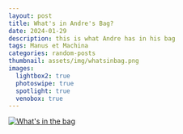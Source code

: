 ```yaml
---
layout: post
title: What's in Andre's Bag?
date: 2024-01-29
description: this is what Andre has in his bag
tags: Manus et Machina
categories: random-posts
thumbnail: assets/img/whatsinbag.png
images:
  lightbox2: true
  photoswipe: true
  spotlight: true
  venobox: true
---
```

<div class="pswp-gallery pswp-gallery--single-column" id="gallery--getting-started">
  <a href="assets/img/whatsinbag.png"
    data-pswp-width="1200"
    data-pswp-height="800"
    target="_blank">
    <img src="assets/img/whatsinbag.png" alt="What's in the bag" />
  </a>
</div>

